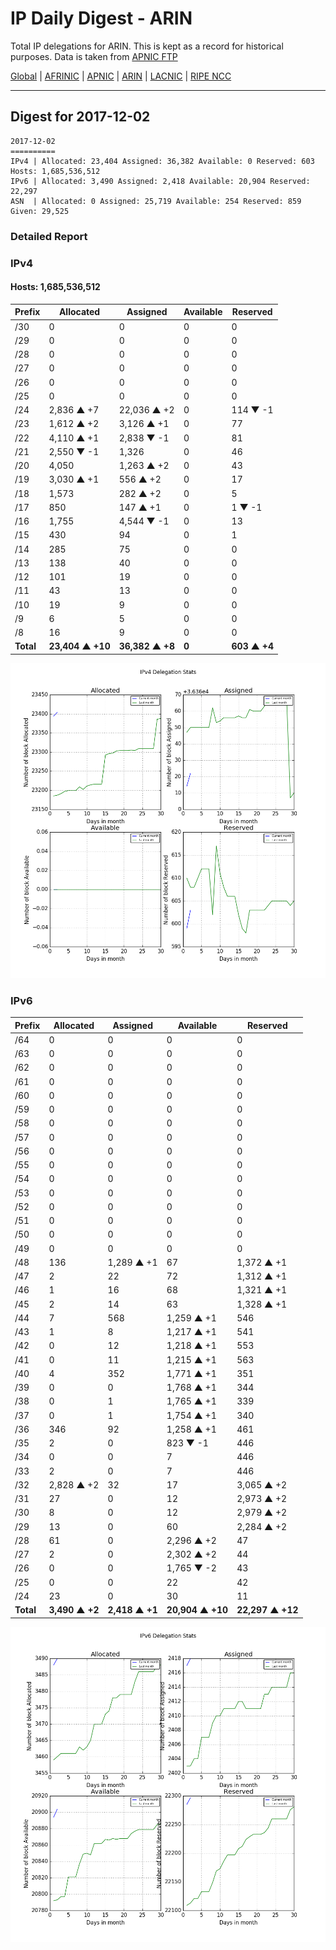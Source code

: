 # IP Daily Digest - ARIN 

Total IP delegations for ARIN. This is kept as a record for historical purposes. Data is taken from [APNIC FTP](https://ftp.apnic.net/)

[Global](https://github.com/csmets/IP-Daily-Digest) | [AFRINIC](https://github.com/csmets/IP-Daily-Digest/tree/master/archives/AFRINIC) | [APNIC](https://github.com/csmets/IP-Daily-Digest/tree/master/archives/APNIC) | [ARIN](https://github.com/csmets/IP-Daily-Digest/tree/master/archives/ARIN) | [LACNIC](https://github.com/csmets/IP-Daily-Digest/tree/master/archives/LACNIC) | [RIPE NCC](https://github.com/csmets/IP-Daily-Digest/tree/master/archives/RIPE_NCC)

---

## Digest for 2017-12-02
```
2017-12-02
==========
IPv4 | Allocated: 23,404 Assigned: 36,382 Available: 0 Reserved: 603 Hosts: 1,685,536,512
IPv6 | Allocated: 3,490 Assigned: 2,418 Available: 20,904 Reserved: 22,297
ASN  | Allocated: 0 Assigned: 25,719 Available: 254 Reserved: 859 Given: 29,525
```

### Detailed Report

### IPv4

#### Hosts: **1,685,536,512**

| Prefix | Allocated | Assigned | Available | Reserved |
| ----- | ----- | ----- | ----- | ----- |
| /30 | 0 | 0 | 0 | 0 |
| /29 | 0 | 0 | 0 | 0 |
| /28 | 0 | 0 | 0 | 0 |
| /27 | 0 | 0 | 0 | 0 |
| /26 | 0 | 0 | 0 | 0 |
| /25 | 0 | 0 | 0 | 0 |
| /24 | 2,836 ▲ +7 | 22,036 ▲ +2 | 0 | 114 ▼ -1 |
| /23 | 1,612 ▲ +2 | 3,126 ▲ +1 | 0 | 77 |
| /22 | 4,110 ▲ +1 | 2,838 ▼ -1 | 0 | 81 |
| /21 | 2,550 ▼ -1 | 1,326 | 0 | 46 |
| /20 | 4,050 | 1,263 ▲ +2 | 0 | 43 |
| /19 | 3,030 ▲ +1 | 556 ▲ +2 | 0 | 17 |
| /18 | 1,573 | 282 ▲ +2 | 0 | 5 |
| /17 | 850 | 147 ▲ +1 | 0 | 1 ▼ -1 |
| /16 | 1,755 | 4,544 ▼ -1 | 0 | 13 |
| /15 | 430 | 94 | 0 | 1 |
| /14 | 285 | 75 | 0 | 0 |
| /13 | 138 | 40 | 0 | 0 |
| /12 | 101 | 19 | 0 | 0 |
| /11 | 43 | 13 | 0 | 0 |
| /10 | 19 | 9 | 0 | 0 |
| /9 | 6 | 5 | 0 | 0 |
| /8 | 16 | 9 | 0 | 0 |
| **Total** | **23,404 ▲ +10** | **36,382 ▲ +8** | **0** | **603 ▲ +4** |

![ipv4-stats](ipv4-figure.png)

### IPv6

| Prefix | Allocated | Assigned | Available | Reserved |
| ----- | ----- | ----- | ----- | ----- |
| /64 | 0 | 0 | 0 | 0 |
| /63 | 0 | 0 | 0 | 0 |
| /62 | 0 | 0 | 0 | 0 |
| /61 | 0 | 0 | 0 | 0 |
| /60 | 0 | 0 | 0 | 0 |
| /59 | 0 | 0 | 0 | 0 |
| /58 | 0 | 0 | 0 | 0 |
| /57 | 0 | 0 | 0 | 0 |
| /56 | 0 | 0 | 0 | 0 |
| /55 | 0 | 0 | 0 | 0 |
| /54 | 0 | 0 | 0 | 0 |
| /53 | 0 | 0 | 0 | 0 |
| /52 | 0 | 0 | 0 | 0 |
| /51 | 0 | 0 | 0 | 0 |
| /50 | 0 | 0 | 0 | 0 |
| /49 | 0 | 0 | 0 | 0 |
| /48 | 136 | 1,289 ▲ +1 | 67 | 1,372 ▲ +1 |
| /47 | 2 | 22 | 72 | 1,312 ▲ +1 |
| /46 | 1 | 16 | 68 | 1,321 ▲ +1 |
| /45 | 2 | 14 | 63 | 1,328 ▲ +1 |
| /44 | 7 | 568 | 1,259 ▲ +1 | 546 |
| /43 | 1 | 8 | 1,217 ▲ +1 | 541 |
| /42 | 0 | 12 | 1,218 ▲ +1 | 553 |
| /41 | 0 | 11 | 1,215 ▲ +1 | 563 |
| /40 | 4 | 352 | 1,771 ▲ +1 | 351 |
| /39 | 0 | 0 | 1,768 ▲ +1 | 344 |
| /38 | 0 | 1 | 1,765 ▲ +1 | 339 |
| /37 | 0 | 1 | 1,754 ▲ +1 | 340 |
| /36 | 346 | 92 | 1,258 ▲ +1 | 461 |
| /35 | 2 | 0 | 823 ▼ -1 | 446 |
| /34 | 0 | 0 | 7 | 446 |
| /33 | 2 | 0 | 7 | 446 |
| /32 | 2,828 ▲ +2 | 32 | 17 | 3,065 ▲ +2 |
| /31 | 27 | 0 | 12 | 2,973 ▲ +2 |
| /30 | 8 | 0 | 12 | 2,979 ▲ +2 |
| /29 | 13 | 0 | 60 | 2,284 ▲ +2 |
| /28 | 61 | 0 | 2,296 ▲ +2 | 47 |
| /27 | 2 | 0 | 2,302 ▲ +2 | 44 |
| /26 | 0 | 0 | 1,765 ▼ -2 | 43 |
| /25 | 0 | 0 | 22 | 42 |
| /24 | 23 | 0 | 30 | 11 |
| **Total** | **3,490 ▲ +2** | **2,418 ▲ +1** | **20,904 ▲ +10** | **22,297 ▲ +12** |

![ipv6-stats](ipv6-figure.png)